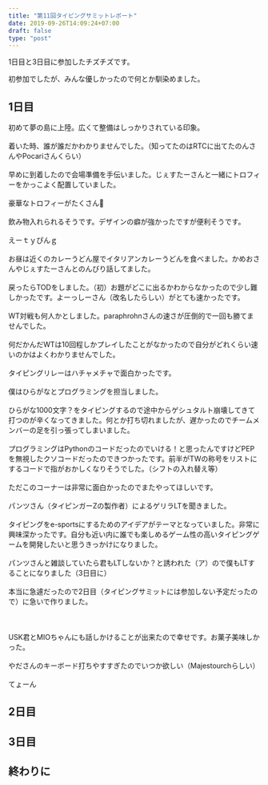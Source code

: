 ```yaml
---
title: "第11回タイピングサミットレポート"
date: 2019-09-26T14:09:24+07:00
draft: false
type: "post"
---
```

1日目と3日目に参加したチズチズです。

初参加でしたが、みんな優しかったので何とか馴染めました。

<h2>1日目</h2>
初めて夢の島に上陸。広くて整備はしっかりされている印象。<br>
<br>
着いた時、誰が誰だかわかりませんでした。（知ってたのはRTCに出てたのんさんやPocariさんくらい）<br>
<br>
早めに到着したので会場準備を手伝いました。じぇすたーさんと一緒にトロフィーをかっこよく配置していました。<br>
<br>
豪華なトロフィーがたくさん👀<br>
<br>
飲み物入れられるそうです。デザインの癖が強かったですが便利そうです。<br>
<br>
えーｔｙぴんｇ<br>
<br>
お昼は近くのカレーうどん屋でイタリアンカレーうどんを食べました。かめおさんやじぇすたーさんとのんびり話してました。<br>
<br>
戻ったらTODをしました。（初）お題がどこに出るかわからなかったので少し難しかったです。よーっしーさん（改名したらしい）がとても速かったです。<br>
<br>
WT対戦も何人かとしました。paraphrohnさんの速さが圧倒的で一回も勝てませんでした。<br>
<br>
何だかんだWTは10回程しかプレイしたことがなかったので自分がどれくらい速いのかはよくわかりませんでした。<br>
<br>
タイピングリレーはハチャメチャで面白かったです。<br>
<br>
僕はひらがなとプログラミングを担当しました。<br>
<br>
ひらがな1000文字？をタイピングするので途中からゲシュタルト崩壊してきて打つのが辛くなってきました。何とか打ち切れましたが、遅かったのでチームメンバーの足を引っ張ってしまいました。<br>
<br>
プログラミングはPythonのコードだったのでいける！と思ったんですけどPEPを無視したクソコードだったのできつかったです。前半がTWの称号をリストにするコードで指がおかしくなりそうでした。（シフトの入れ替え等）<br>
<br>
ただこのコーナーは非常に面白かったのでまたやってほしいです。<br>
<br>
パンツさん（タイピンガーZの製作者）によるゲリラLTを聞きました。<br>
<br>
タイピングをe-sportsにするためのアイデアがテーマとなっていました。非常に興味深かったです。自分も近い内に誰でも楽しめるゲーム性の高いタイピングゲームを開発したいと思うきっかけになりました。<br>
<br>
パンツさんと雑談していたら君もLTしないか？と誘われた（ア）ので僕もLTすることになりました（3日目に）<br>
<br>
本当に急遽だったので2日目（タイピングサミットには参加しない予定だったので）に急いで作りました。<br>
<br>
 <br>
<br>
USK君とMIOちゃんにも話しかけることが出来たので幸せです。お菓子美味しかった。<br>
<br>
やださんのキーボード打ちやすすぎたのでいつか欲しい（Majestourchらしい）<br>
<br>
てょーん<br>
<h2>2日目</h2>
<h2>3日目</h2>
<h2>終わりに</h2>